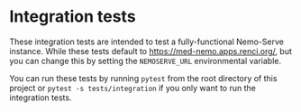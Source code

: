 # Integration tests

These integration tests are intended to test a fully-functional Nemo-Serve
instance. While these tests default to https://med-nemo.apps.renci.org/,
but you can change this by setting the `NEMOSERVE_URL` environmental variable. 

You can run these tests by running `pytest` from the root directory of this
project or `pytest -s tests/integration` if you only want to run the
integration tests.
